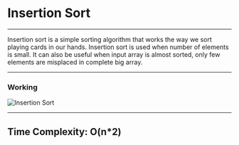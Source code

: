 # Insertion Sort

-------------------------------

Insertion sort is a simple sorting algorithm that works the way we sort playing cards in our hands.
 Insertion sort is used when number of elements is small. It can also be useful when input array is almost sorted, only few elements are misplaced in complete big array.

---------------

### Working

![Insertion Sort](https://cdncontribute.geeksforgeeks.org/wp-content/uploads/insertionsort.png)

-------------

## Time Complexity: O(n*2)
